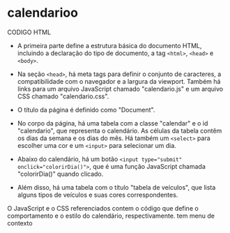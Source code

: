 # calendarioo
CODIGO HTML

- A primeira parte define a estrutura básica do documento HTML, incluindo a declaração do tipo de documento, a tag `<html>`, `<head>` e `<body>`.
 
- Na seção `<head>`, há meta tags para definir o conjunto de caracteres, a compatibilidade com o navegador e a largura da viewport. Também há links para um arquivo JavaScript chamado "calendario.js" e um arquivo CSS chamado "calendario.css".
 
- O título da página é definido como "Document".
 
- No corpo da página, há uma tabela com a classe "calendar" e o id "calendario", que representa o calendário. As células da tabela contêm os dias da semana e os dias do mês. Há também um `<select>` para escolher uma cor e um `<input>` para selecionar um dia.
 
- Abaixo do calendário, há um botão `<input type="submit" onclick="colorirDia()">`, que é uma função JavaScript chamada "colorirDia()" quando clicado.
 
- Além disso, há uma tabela com o título "tabela de veículos", que lista alguns tipos de veículos e suas cores correspondentes.
 
O JavaScript e o CSS referenciados contem o código que define o comportamento e o estilo do calendário, respectivamente.
tem menu de contexto